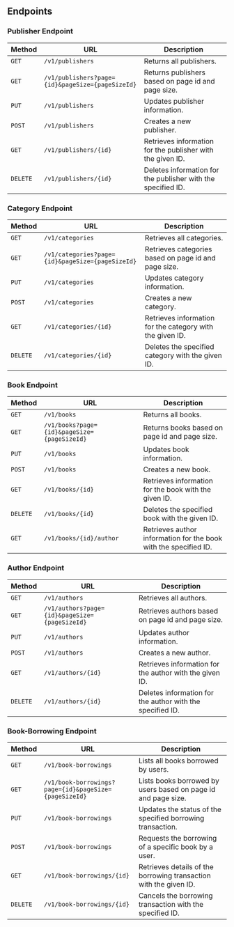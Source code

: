 ## Endpoints

### Publisher Endpoint

| Method   | URL                                              | Description                                           |
|----------|--------------------------------------------------|--------------------------------------------------------|
| `GET`    | `/v1/publishers`                                 | Returns all publishers.                               |
| `GET`    | `/v1/publishers?page={id}&pageSize={pageSizeId}` | Returns publishers based on page id and page size.    |
| `PUT`    | `/v1/publishers`                                 | Updates publisher information.                        |
| `POST`   | `/v1/publishers`                                 | Creates a new publisher.                              |
| `GET`    | `/v1/publishers/{id}`                            | Retrieves information for the publisher with the given ID. |
| `DELETE` | `/v1/publishers/{id}`                            | Deletes information for the publisher with the specified ID. |


### Category Endpoint

| Method   | URL                   | Description                                       |
|----------|-----------------------|---------------------------------------------------|
| `GET`    | `/v1/categories`      | Retrieves all categories.                          |
| `GET`    | `/v1/categories?page={id}&pageSize={pageSizeId}`      | Retrieves categories based on page id and page size.|
| `PUT`    | `/v1/categories`      | Updates category information.                      |
| `POST`   | `/v1/categories`      | Creates a new category.                            |
| `GET`    | `/v1/categories/{id}` | Retrieves information for the category with the given ID. |
| `DELETE` | `/v1/categories/{id}` | Deletes the specified category with the given ID.  |


### Book Endpoint

| Method   | URL                     | Description                                           |
|----------|-------------------------|-------------------------------------------------------|
| `GET`    | `/v1/books`             | Returns all books.                                    |
| `GET`    | `/v1/books?page={id}&pageSize={pageSizeId}`             | Returns books based on page id and page size. |
| `PUT`    | `/v1/books`             | Updates book information.                             |
| `POST`   | `/v1/books`             | Creates a new book.                                   |
| `GET`    | `/v1/books/{id}`        | Retrieves information for the book with the given ID.  |
| `DELETE` | `/v1/books/{id}`        | Deletes the specified book with the given ID.         |
| `GET`    | `/v1/books/{id}/author` | Retrieves author information for the book with the specified ID. |


### Author Endpoint

| Method   | URL                  | Description                                              |
|----------|----------------------|----------------------------------------------------------|
| `GET`    | `/v1/authors`        | Retrieves all authors.                                   |
| `GET`    | `/v1/authors?page={id}&pageSize={pageSizeId}`        | Retrieves authors based on page id and page size.         |
| `PUT`    | `/v1/authors`        | Updates author information.                              |
| `POST`   | `/v1/authors`        | Creates a new author.                                    |
| `GET`    | `/v1/authors/{id}`   | Retrieves information for the author with the given ID.   |
| `DELETE` | `/v1/authors/{id}`   | Deletes information for the author with the specified ID. |

### Book-Borrowing Endpoint

| Method   | URL                          | Description                                                      |
|----------|------------------------------|------------------------------------------------------------------|
| `GET`    | `/v1/book-borrowings`        | Lists all books borrowed by users.                               |
| `GET`    | `/v1/book-borrowings?page={id}&pageSize={pageSizeId}`        | Lists books borrowed by users based on page id and page size.   |
| `PUT`    | `/v1/book-borrowings`        | Updates the status of the specified borrowing transaction.      |
| `POST`   | `/v1/book-borrowings`        | Requests the borrowing of a specific book by a user.            |
| `GET`    | `/v1/book-borrowings/{id}`   | Retrieves details of the borrowing transaction with the given ID. |
| `DELETE` | `/v1/book-borrowings/{id}`   | Cancels the borrowing transaction with the specified ID.        |
